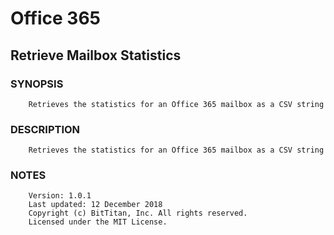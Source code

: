 # Office 365
## Retrieve Mailbox Statistics
### SYNOPSIS
```
    Retrieves the statistics for an Office 365 mailbox as a CSV string
```
### DESCRIPTION
```
    Retrieves the statistics for an Office 365 mailbox as a CSV string
```
### NOTES
```
    Version: 1.0.1
    Last updated: 12 December 2018
    Copyright (c) BitTitan, Inc. All rights reserved.
    Licensed under the MIT License.
```

